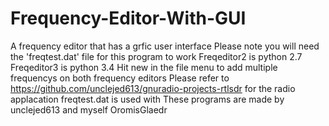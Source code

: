 # Frequency-Editor-With-GUI
A frequency editor that has a grfic user interface
Please note you will need the 'freqtest.dat' file for this program to work
Freqeditor2 is python 2.7
Freqeditor3 is python 3.4
Hit new in the file menu to add multiple frequencys on both frequency editors
Please refer to https://github.com/unclejed613/gnuradio-projects-rtlsdr for the radio applacation freqtest.dat is used with
These programs are made by unclejed613 and myself OromisGlaedr

